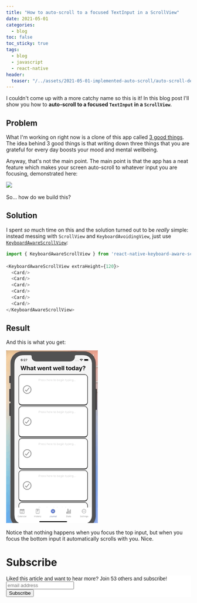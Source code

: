 ```yaml
---
title: "How to auto-scroll to a focused TextInput in a ScrollView" 
date: 2021-05-01
categories:
  - blog
toc: false
toc_sticky: true
tags:
  - blog
  - javascript
  - react-native
header:
  teaser: "/../assets/2021-05-01-implemented-auto-scroll/auto-scroll-demo.gif"
---
```


I couldn't come up with a more catchy name so this is it! 
In this blog post I'll show you how to **auto-scroll to a focused `TextInput` in a `ScrollView`**. 

## Problem

What I'm working on right now is a clone of this app called [3 good things](https://apps.apple.com/us/app/three-good-things-a-happiness-journal/id1242079576). The idea behind 3 good things is that writing down three things that you are grateful for every day boosts your mood and mental wellbeing.

Anyway, that's not the main point. The main point is that the app has a neat feature which makes your screen auto-scroll to whatever input you are focusing, demonstrated here:

<img src="/../assets/2021-05-01-implemented-auto-scroll/3-good-things-demo.gif" width="250" />

So... how do we build this? 

## Solution

I spent *so* much time on this and the solution turned out to be *really* simple: instead messing with `ScrollView` and `KeyboardAvoidingView`, just use [`KeyboardAwareScrollView`](https://www.npmjs.com/package/react-native-keyboard-aware-scroll-view):

```js
import { KeyboardAwareScrollView } from 'react-native-keyboard-aware-scroll-view'

<KeyboardAwareScrollView extraHeight={120}>
  <Card/>
  <Card/>
  <Card/>
  <Card/>
  <Card/>
  <Card/>
</KeyboardAwareScrollView>
```

## Result

And this is what you get:

<img src="/../assets/2021-05-01-implemented-auto-scroll/auto-scroll-demo.gif" width="250" />

Notice that nothing happens when you focus the top input, but when you focus the
bottom input it automatically scrolls with you. Nice.

# Subscribe 

<!-- Begin Mailchimp Signup Form -->
<link href="//cdn-images.mailchimp.com/embedcode/horizontal-slim-10_7.css" rel="stylesheet" type="text/css">
<style type="text/css">
  #mc_embed_signup{background:#fff; clear:left; font:14px Helvetica,Arial,sans-serif; width:100%;}
  /* Add your own Mailchimp form style overrides in your site stylesheet or in this style block.
     We recommend moving this block and the preceding CSS link to the HEAD of your HTML file. */
</style>
<div id="mc_embed_signup">
<form action="https://gmail.us3.list-manage.com/subscribe/post?u=92fe86c389878585bc87837e8&amp;id=50543deff9" method="post" id="mc-embedded-subscribe-form" name="mc-embedded-subscribe-form" class="validate" target="_blank" novalidate>
    <div id="mc_embed_signup_scroll">
  <label for="mce-EMAIL">Liked this article and want to hear more? Join 53 others and subscribe!</label>
  <input type="email" value="" name="EMAIL" class="email" id="mce-EMAIL" placeholder="email address" required>
    <!-- real people should not fill this in and expect good things - do not remove this or risk form bot signups-->
    <div style="position: absolute; left: -5000px;" aria-hidden="true"><input type="text" name="b_92fe86c389878585bc87837e8_50543deff9" tabindex="-1" value=""></div>
    <div class="clear"><input type="submit" value="Subscribe" name="subscribe" id="mc-embedded-subscribe" class="button"></div>
    </div>
</form>
</div>
<!--End mc_embed_signup-->
